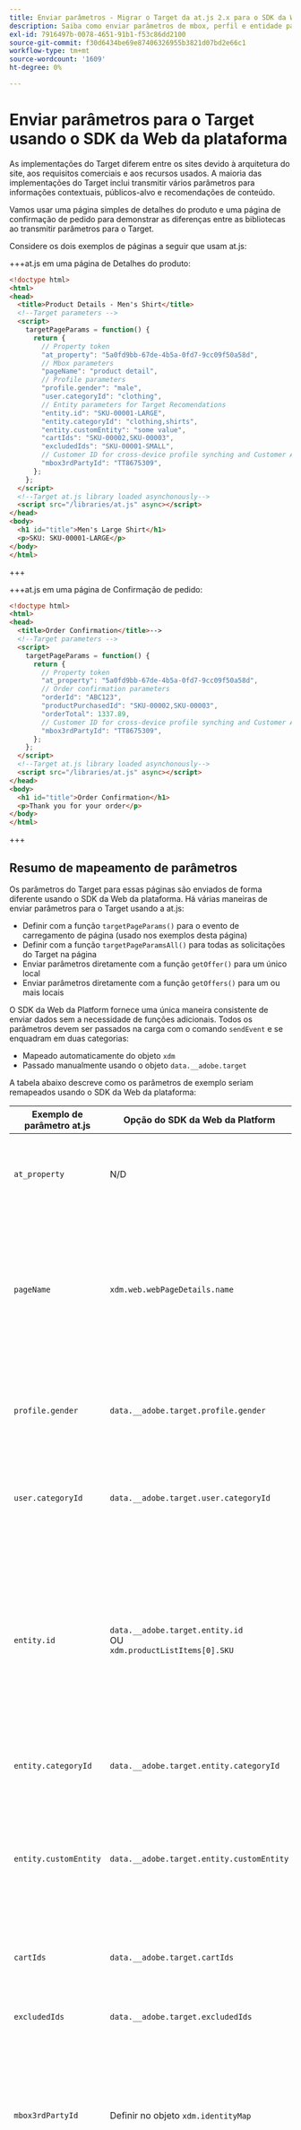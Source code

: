 ```yaml
---
title: Enviar parâmetros - Migrar o Target da at.js 2.x para o SDK da Web
description: Saiba como enviar parâmetros de mbox, perfil e entidade para o Adobe Target usando o SDK da Web do Experience Platform.
exl-id: 7916497b-0078-4651-91b1-f53c86dd2100
source-git-commit: f30d6434be69e87406326955b3821d07bd2e66c1
workflow-type: tm+mt
source-wordcount: '1609'
ht-degree: 0%

---
```


# Enviar parâmetros para o Target usando o SDK da Web da plataforma

As implementações do Target diferem entre os sites devido à arquitetura do site, aos requisitos comerciais e aos recursos usados. A maioria das implementações do Target inclui transmitir vários parâmetros para informações contextuais, públicos-alvo e recomendações de conteúdo.

Vamos usar uma página simples de detalhes do produto e uma página de confirmação de pedido para demonstrar as diferenças entre as bibliotecas ao transmitir parâmetros para o Target.

Considere os dois exemplos de páginas a seguir que usam at.js:

+++at.js em uma página de Detalhes do produto:

```HTML
<!doctype html>
<html>
<head>
  <title>Product Details - Men's Shirt</title>
  <!--Target parameters -->
  <script>
    targetPageParams = function() {
      return {
        // Property token
        "at_property": "5a0fd9bb-67de-4b5a-0fd7-9cc09f50a58d",
        // Mbox parameters
        "pageName": "product detail",
        // Profile parameters
        "profile.gender": "male",
        "user.categoryId": "clothing",
        // Entity parameters for Target Recomendations
        "entity.id": "SKU-00001-LARGE",
        "entity.categoryId": "clothing,shirts",
        "entity.customEntity": "some value",
        "cartIds": "SKU-00002,SKU-00003",
        "excludedIds": "SKU-00001-SMALL",
        // Customer ID for cross-device profile synching and Customer Attributes
        "mbox3rdPartyId": "TT8675309",
      };
    };
  </script>
  <!--Target at.js library loaded asynchonously-->
  <script src="/libraries/at.js" async></script>
</head>
<body>
  <h1 id="title">Men's Large Shirt</h1>
  <p>SKU: SKU-00001-LARGE</p>
</body>
</html>
```

+++


+++at.js em uma página de Confirmação de pedido:

```HTML
<!doctype html>
<html>
<head>
  <title>Order Confirmation</title>-->
  <!--Target parameters -->
  <script>
    targetPageParams = function() {
      return {
        // Property token
        "at_property": "5a0fd9bb-67de-4b5a-0fd7-9cc09f50a58d",
        // Order confirmation parameters
        "orderId": "ABC123",
        "productPurchasedId": "SKU-00002,SKU-00003",
        "orderTotal": 1337.89,
        // Customer ID for cross-device profile synching and Customer Attributes
        "mbox3rdPartyId": "TT8675309",
      };
    };
  </script>
  <!--Target at.js library loaded asynchonously-->
  <script src="/libraries/at.js" async></script>
</head>
<body>
  <h1 id="title">Order Confirmation</h1>
  <p>Thank you for your order</p>
</body>
</html>
```

+++


## Resumo de mapeamento de parâmetros

Os parâmetros do Target para essas páginas são enviados de forma diferente usando o SDK da Web da plataforma. Há várias maneiras de enviar parâmetros para o Target usando a at.js:

- Definir com a função `targetPageParams()` para o evento de carregamento de página (usado nos exemplos desta página)
- Definir com a função `targetPageParamsAll()` para todas as solicitações do Target na página
- Enviar parâmetros diretamente com a função `getOffer()` para um único local
- Enviar parâmetros diretamente com a função `getOffers()` para um ou mais locais


O SDK da Web da Platform fornece uma única maneira consistente de enviar dados sem a necessidade de funções adicionais. Todos os parâmetros devem ser passados na carga com o comando `sendEvent` e se enquadram em duas categorias:

- Mapeado automaticamente do objeto `xdm`
- Passado manualmente usando o objeto `data.__adobe.target`

A tabela abaixo descreve como os parâmetros de exemplo seriam remapeados usando o SDK da Web da plataforma:

| Exemplo de parâmetro at.js | Opção do SDK da Web da Platform | Notas |
| --- | --- | --- |
| `at_property` | N/D | Os tokens de propriedade estão configurados na [sequência de dados](https://experienceleague.adobe.com/docs/experience-platform/edge/datastreams/configure.html#target) e não podem ser definidos na chamada `sendEvent`. |
| `pageName` | `xdm.web.webPageDetails.name` | Todos os parâmetros de mbox do Target devem ser passados como parte do objeto `xdm` e estar em conformidade com um esquema usando a classe XDM ExperienceEvent. Os parâmetros da mbox não podem ser passados como parte do objeto `data`. |
| `profile.gender` | `data.__adobe.target.profile.gender` | Todos os parâmetros de perfil do Target devem ser passados como parte do objeto `data` e prefixados com `profile.` para serem mapeados adequadamente. |
| `user.categoryId` | `data.__adobe.target.user.categoryId` | Parâmetro reservado usado para o recurso Afinidade de Categoria do Destino que deve ser passado como parte do objeto `data`. |
| `entity.id` | `data.__adobe.target.entity.id` <br>OU<br> `xdm.productListItems[0].SKU` | As IDs de entidade são usadas para contadores comportamentais do Recommendations de destino. Essas IDs de entidade podem ser passadas como parte do objeto `data` ou mapeadas automaticamente a partir do primeiro item na matriz `xdm.productListItems` se sua implementação usar esse grupo de campos. |
| `entity.categoryId` | `data.__adobe.target.entity.categoryId` | As IDs de categoria de entidade podem ser passadas como parte do objeto `data`. |
| `entity.customEntity` | `data.__adobe.target.entity.customEntity` | Parâmetros de entidade personalizados são usados para atualizar o catálogo de produtos do Recommendations. Esses parâmetros personalizados devem ser passados como parte do objeto `data`. |
| `cartIds` | `data.__adobe.target.cartIds` | Usado para os algoritmos de recomendações baseadas no carrinho do Target. |
| `excludedIds` | `data.__adobe.target.excludedIds` | Usado para impedir que IDs de entidade específicas retornem em um design de recomendações. |
| `mbox3rdPartyId` | Definir no objeto `xdm.identityMap` | Usado para sincronizar perfis do Target entre dispositivos e atributos do cliente. O namespace a ser usado para a ID do cliente deve ser especificado na [Configuração de destino da sequência de dados](https://experienceleague.adobe.com/docs/experience-platform/edge/personalization/adobe-target/using-mbox-3rdpartyid.html). |
| `orderId` | `xdm.commerce.order.purchaseID` | Usado para identificar um pedido exclusivo para o rastreamento de conversão do Target. |
| `orderTotal` | `xdm.commerce.order.priceTotal` | Usado para rastrear totais de ordem para metas de conversão e otimização de Target. |
| `productPurchasedId` | `data.__adobe.target.productPurchasedId` <br>OU<br> `xdm.productListItems[0-n].SKU` | Usado para rastreamento de conversão do Target e algoritmos de recomendações. Consulte a seção [parâmetros de entidade](#entity-parameters) abaixo para obter detalhes. |
| `mboxPageValue` | `data.__adobe.target.mboxPageValue` | Usado para a meta de atividade [pontuação personalizada](https://experienceleague.adobe.com/docs/target/using/activities/success-metrics/capture-score.html). |

{style="table-layout:auto"}

## Parâmetros personalizados

Parâmetros de mbox personalizados devem ser passados como dados XDM com o comando `sendEvent`. É importante garantir que o esquema XDM inclua todos os campos necessários para a implementação do Target.

Exemplo de at.js usando `targetPageParams()`:

```JavaScript
targetPageParams = function() {
  return {
    "pageName": "product detail"
  };
};
```

Exemplos de JavaScript do SDK da Web da plataforma usando o comando `sendEvent`:

>[!BEGINTABS]

>[!TAB JavaScript]

```JavaScript
alloy("sendEvent", {
  "xdm": {
    "web": {
      "webPageDetails": {
        // Other attributes included according to xdm schema
        "name": "product detail"
      }
    }
  }
});
```

>[!TAB Tags]

Nas marcas, primeiro use um elemento de dados [!UICONTROL objeto XDM] para mapear para o campo XDM:

![Mapeamento para um campo XDM em um elemento de dados do Objeto XDM](assets/params-tags-pageName.png){zoomable="yes"}

E inclua seu [!UICONTROL objeto XDM] na sua [!UICONTROL ação de envio] (vários [!UICONTROL objetos XDM] podem ser [mesclados](https://experienceleague.adobe.com/docs/experience-platform/tags/extensions/client/core/overview.html?lang=en#merged-objects)):

![Incluindo um elemento de dados de objeto XDM em um evento Send](assets/params-tags-sendEvent.png){zoomable="yes"}

>[!ENDTABS]


>[!NOTE]
>
>Como os parâmetros personalizados da mbox fazem parte do objeto `xdm`, você precisa atualizar quaisquer públicos-alvo, atividades ou scripts de perfil que referenciem esses parâmetros da mbox usando seus novos nomes. Consulte a página [Atualizar públicos-alvo e scripts de perfil do Target para compatibilidade com o SDK da Web da plataforma](update-audiences.md) deste tutorial para obter mais informações.


## Parâmetros do perfil

Os parâmetros do perfil de destino devem ser passados sob o objeto `data.__adobe.target` na carga do comando `sendEvent` do SDK da Web da plataforma.

Semelhante ao at.js, todos os parâmetros de perfil também devem ter o prefixo `profile.` para que o valor seja armazenado corretamente como um atributo de perfil de Destino persistente. O parâmetro reservado `user.categoryId` para o recurso de Afinidade de Categoria do Target tem o prefixo `user.`.

Exemplo de at.js usando `targetPageParams()`:

```JavaScript
targetPageParams = function() {
  return {
    "profile.gender": "male",
    "user.categoryId": "clothing"
  };
};
```

Exemplos de SDK da Web da plataforma usando o comando `sendEvent`:

>[!BEGINTABS]

>[!TAB JavaScript]

```JavaScript
alloy("sendEvent", {
  "data": {
    "__adobe": {
      "target": {
        "profile.gender": "male",
        "user.categoryId": "clothing"
      }
    }
  }
});
```

>[!TAB Tags]

Nas marcas, primeiro crie um elemento de dados para definir o objeto `data.__adobe.target`:

![Definindo seu objeto de dados em um elemento de dados](assets/params-tags-dataObject.png){zoomable="yes"}

E inclua seu objeto de dados em sua [!UICONTROL ação de envio] (vários [!UICONTROL objetos] podem ser [mesclados](https://experienceleague.adobe.com/docs/experience-platform/tags/extensions/client/core/overview.html?lang=en#merged-objects)):

![Incluindo um objeto de dados em um evento Send](assets/params-tags-sendEvent-withData.png){zoomable="yes"}

>[!ENDTABS]

## Parâmetros de entidade

Parâmetros de entidade são usados para transmitir dados comportamentais e informações de catálogo complementares para o Target Recommendations. Todos os [parâmetros de entidade](https://experienceleague.adobe.com/docs/target/using/recommendations/entities/entity-attributes.html) suportados pela at.js também são suportados pelo SDK da Web da plataforma. Semelhante aos parâmetros de perfil, todos os parâmetros de entidade devem ser passados sob o objeto `data.__adobe.target` na carga do comando `sendEvent` do SDK da Web da plataforma.

Os parâmetros de entidade para um item específico devem ter o prefixo `entity.` para a captura adequada de dados. Os parâmetros `cartIds` e `excludedIds` reservados para algoritmos de recomendações não devem ter o prefixo e o valor de cada um deles deve conter uma lista separada por vírgulas de IDs de entidade.

Exemplo de at.js usando `targetPageParams()`:

```JavaScript
targetPageParams = function() {
  return {
    "entity.id": "SKU-00001-LARGE",
    "entity.categoryId": "clothing,shirts",
    "entity.customEntity": "some value",
    "cartIds": "SKU-00002,SKU-00003",
    "excludedIds": "SKU-00001-SMALL"
  };
};
```

Exemplos de SDK da Web da plataforma usando o comando `sendEvent`:

>[!BEGINTABS]

>[!TAB JavaScript]

```JavaScript
alloy("sendEvent", {
  "data": {
    "__adobe": {
      "target": {
        "entity.id": "SKU-00001-LARGE",
        "entity.categoryId": "clothing,shirts",
        "entity.customEntity": "some value",
        "cartIds": "SKU-00002,SKU-00003",
        "excludedIds": "SKU-00001-SMALL"
      }
    }
  }
});
```

>[!TAB Tags]

Nas marcas, primeiro crie um elemento de dados para definir o objeto `data.__adobe.target`:

![Definindo seu objeto de dados em um elemento de dados](assets/params-tags-dataObject-entities.png){zoomable="yes"}

E inclua seu objeto de dados em sua [!UICONTROL ação de envio] (vários [!UICONTROL objetos] podem ser [mesclados](https://experienceleague.adobe.com/docs/experience-platform/tags/extensions/client/core/overview.html?lang=en#merged-objects)):

![Incluindo um objeto de dados em um evento Send](assets/params-tags-sendEvent-withData.png){zoomable="yes"}

>[!ENDTABS]

>[!NOTE]
>
>Se o grupo de campos `commerce` for usado e a matriz `productListItems` for incluída na carga XDM, o primeiro valor `SKU` nessa matriz será mapeado para `entity.id` para fins de incremento de uma exibição de produto.


## Parâmetros de compra

Os parâmetros de compra são passados em uma página de confirmação de pedido após um pedido bem-sucedido e são usados para metas de conversão e otimização do Target. Com uma implementação do SDK da Web da Platform, esses parâmetros e são mapeados automaticamente a partir de dados XDM transmitidos como parte do grupo de campos `commerce`.

Exemplo de at.js usando `targetPageParams()`:

```JavaScript
targetPageParams = function() {
  return {
    "orderId": "ABC123",
    "productPurchasedId": "SKU-00002,SKU-00003"
    "orderTotal": 1337.89
  };
};
```

As informações de compra são passadas para o Target quando o grupo de campos `commerce` tem `purchases.value` definido como `1`. A ID do pedido e o total do pedido são mapeados automaticamente a partir do objeto `order`. Se a matriz `productListItems` estiver presente, os valores `SKU` serão usados para `productPurchasedId`.

Exemplo de SDK da Web da plataforma usando `sendEvent`:

>[!BEGINTABS]

>[!TAB JavaScript]

```JavaScript
alloy("sendEvent", {
  "xdm": {
    "commerce": {
      "order": {
        "purchaseID": "ABC123",
        "priceTotal": 1337.89
      },
      "purchases": {
        "value": 1
      }
    },
    "productListItems": [{
      "SKU": "SKU-00002"
    }, {
      "SKU": "SKU-00003"
    }],
      "_experience": {
          "decisioning": {
              "propositions": [{
                  "scope": "<your_mbox>"
              }],
              "propositionEventType": {
                  "display": 1
              }
          }
      }
  }
});
```

>[!TAB Tags]

Nas tags, primeiro use um elemento de dados [!UICONTROL objeto XDM] para mapear para os campos XDM necessários (consulte o exemplo do JavaScript) e o escopo personalizado opcional:

![Mapeamento para um campo XDM em um elemento de dados do Objeto XDM](assets/params-tags-purchase.png){zoomable="yes"}

E inclua seu [!UICONTROL objeto XDM] na sua [!UICONTROL ação de envio] (vários [!UICONTROL objetos XDM] podem ser [mesclados](https://experienceleague.adobe.com/docs/experience-platform/tags/extensions/client/core/overview.html?lang=en#merged-objects)):

![Incluindo um elemento de dados de objeto XDM em um evento Send](assets/params-tags-sendEvent-purchase.png){zoomable="yes"}

>[!ENDTABS]

>[!IMPORTANT]
>
> `_experience.decisioning.propositionEventType` deve ser definido com `display: 1` para que a chamada seja usada para incrementar uma métrica do Target.

>[!NOTE]
>
> Se você quiser usar um nome de local/mbox personalizado em sua definição de métrica do Target, por exemplo `orderConfirmPage`, preencha a matriz `_experience.decisioning.propositions` com um escopo personalizado, como no exemplo acima.

>[!NOTE]
>
>O valor `productPurchasedId` também pode ser passado como uma lista separada por vírgulas de IDs de entidade sob o objeto `data`.


## ID do cliente (mbox3rdPartyId)

O Target permite a sincronização de perfis entre dispositivos e sistemas usando uma única ID de cliente. Com a at.js, isso pode ser definido como `mbox3rdPartyId` na solicitação do Target ou como a primeira ID do cliente enviada para o Serviço de identidade Experience Cloud. Ao contrário da at.js, uma implementação do SDK da Web da Platform permite especificar qual ID de cliente usar como o `mbox3rdPartyId`, se houver várias. Por exemplo, se sua empresa tiver uma ID de cliente global e IDs de cliente separadas para diferentes linhas de negócios, você poderá configurar qual ID do Target deve usar.

Há algumas etapas para configurar a sincronização de ID para casos de uso de dispositivos cruzados do Target e Atributos do cliente:

1. Crie um **[!UICONTROL namespace de identidade]** para a ID do cliente na tela **[!UICONTROL Identidades]** da Coleção de Dados ou da Plataforma
1. Verifique se o **[!UICONTROL alias]** nos Atributos do cliente corresponde ao **[!UICONTROL símbolo de identidade]** do seu namespace
1. Especifique o **[!UICONTROL símbolo de identidade]** como o **[!UICONTROL Namespace de ID de Terceiros de Destino]** na configuração de Destino da sequência de dados
1. Executar um comando `sendEvent` usando o grupo de campos `identityMap`

Exemplo de at.js usando `targetPageParams()`:

```JavaScript
targetPageParams = function() {
  return {
    "mbox3rdPartyId": "TT8675309"
  };
};
```

Exemplos de SDK da Web da plataforma usando o comando `sendEvent`:

>[!BEGINTABS]

>[!TAB JavaScript]

```JavaScript
alloy("sendEvent", {
  "xdm": {
    "identityMap": {
      "GLOBAL_CUSTOMER_ID": [{
        "id": "TT8675309",
        "authenticatedState": "authenticated",
        "primary": true
      }]
    }
  }
});
```

>[!TAB Tags]

O valor [!UICONTROL ID], [!UICONTROL Estado autenticado] e [!UICONTROL Namespace] foram capturados em um elemento de dados [!UICONTROL Mapa de identidade]:
![Elemento de dados do Mapa de identidade capturando a ID do cliente](assets/params-tags-customerIdDataElement.png){zoomable="yes"}

O elemento de dados [!UICONTROL Mapa de identidade] é usado para definir o campo [!UICONTROL Mapa de identidade] no elemento de dados [!UICONTROL objeto XDM]:
![Elemento de dados do Mapa de Identidade usado no elemento de dados do objeto XDM](assets/params-tags-customerIdInXDMObject.png){zoomable="yes"}

O [!UICONTROL objeto XDM] é então incluído na ação [!UICONTROL Enviar evento] de uma regra:

![Incluindo um elemento de dados de objeto XDM em um evento Send](assets/params-tags-sendEvent-xdm.png){zoomable="yes"}

No serviço Adobe Target da sua sequência de dados, certifique-se de definir o [!UICONTROL Namespace de ID de terceiros de destino] para o mesmo namespace usado no elemento de dados [!UICONTROL Mapa de identidade]:
![Definir o Namespace da ID de Terceiros de Destino na sequência de dados](assets/params-tags-customerIdNamespaceInDatastream.png){zoomable="yes"}

>[!ENDTABS]

>[!NOTE]
>
> A Adobe recomenda enviar namespaces que representam uma pessoa, como identidades autenticadas, como a identidade principal.



## Exemplo de SDK da Web da Platform

Agora que você entende como os diferentes parâmetros do Target são mapeados usando o SDK da Web da Platform, nossas duas páginas de exemplo podem ser migradas da at.js para o SDK da Web da Platform, como mostrado abaixo. As páginas de exemplo incluem o seguinte:

- Trecho pré-ocultação do Target para uma implementação de biblioteca assíncrona
- O código base do SDK da Web da plataforma
- A biblioteca de JavaScript do SDK da Web da Platform
- Um comando `configure` para inicializar a biblioteca
- Um comando `sendEvent` para enviar dados e solicitar que o conteúdo do Target seja renderizado

+++SDK da Web em uma página de Detalhes do produto:

```HTML
<!doctype html>
<html>
<head>
  <title>Product Details - Men's Shirt</title>

  <!--Prehiding snippet for Target with asynchronous Web SDK deployment-->
  <script>
    !function(e,a,n,t){var i=e.head;if(i){
    if (a) return;
    var o=e.createElement("style");
    o.id="alloy-prehiding",o.innerText=n,i.appendChild(o),setTimeout(function(){o.parentNode&&o.parentNode.removeChild(o)},t)}}
    (document, document.location.href.indexOf("mboxEdit") !== -1, ".body { opacity: 0 !important }", 3000);
  </script>

  <!--Platform Web SDK base code-->
  <script>
    !function(n,o){o.forEach(function(o){n[o]||((n.__alloyNS=n.__alloyNS||
    []).push(o),n[o]=function(){var u=arguments;return new Promise(
    function(i,l){n[o].q.push([i,l,u])})},n[o].q=[])})}
    (window,["alloy"]);
  </script>

  <!--Platform Web SDK loaded asynchonously. Change the src to use the latest supported version.-->
  <script src="https://cdn1.adoberesources.net/alloy/2.6.4/alloy.min.js" async></script>

  <!--Configure Platform Web SDK and send event-->
  <script>
    alloy("configure", {
      "edgeConfigId": "ebebf826-a01f-4458-8cec-ef61de241c93",
      "orgId":"ADB3LETTERSANDNUMBERS@AdobeOrg"
    });
    alloy("sendEvent", {
      "renderDecisions": true,
      "xdm": {
        "identityMap": {
          "GLOBAL_CUSTOMER_ID": [{
            "id": "TT8675309",
            "authenticatedState": "authenticated",
            "primary": true
          }]
        },
        "web": {
          "webPageDetails": {
            // Other attributes included according to XDM schema
            "pageName": "product detail"
          }
        }
      },
      "data": {
        "__adobe": {
          "target": {
            "profile.gender": "male",
            "user.categoryId": "clothing",
            "entity.id": "SKU-00001-LARGE",
            "entity.categoryId": "clothing,shirts",
            "entity.customEntity": "some value",
            "cartIds": "SKU-00002,SKU-00003",
            "excludedIds": "SKU-00001-SMALL"
          }
        }
      }
    });
  </script>
</head>
<body>
  <h1 id="title">Men's Large Shirt</h1>
  <p>SKU: SKU-00001-LARGE</p>
</body>
</html>
```

+++

+++SDK da Web em uma página de Confirmação de pedido:

```HTML
<!doctype html>
<html>
<head>
  <title>Order Confirmation</title>


  <!--Prehiding snippet for Target with asynchronous Web SDK deployment-->

  <script>
    !function(e,a,n,t){var i=e.head;if(i){
    if (a) return;
    var o=e.createElement("style");
    o.id="alloy-prehiding",o.innerText=n,i.appendChild(o),setTimeout(function(){o.parentNode&&o.parentNode.removeChild(o)},t)}}
    (document, document.location.href.indexOf("mboxEdit") !== -1, ".body { opacity: 0 !important }", 3000);
  </script>

  <!--Platform Web SDK base code-->

  <script>
    !function(n,o){o.forEach(function(o){n[o]||((n.__alloyNS=n.__alloyNS||
    []).push(o),n[o]=function(){var u=arguments;return new Promise(
    function(i,l){n[o].q.push([i,l,u])})},n[o].q=[])})}
    (window,["alloy"]);
  </script>
  <!--Platform Web SDK loaded asynchonously. Change the src to use the latest supported version.-->
  <script src="https://cdn1.adoberesources.net/alloy/2.6.4/alloy.min.js" async></script>

  <!--Configure Platform Web SDK and send event-->
  <script>
    alloy("configure", {
      "edgeConfigId": "ebebf826-a01f-4458-8cec-ef61de241c93",
      "orgId":"ADB3LETTERSANDNUMBERS@AdobeOrg"
    });
    alloy("sendEvent", {
      "xdm": {
        "identityMap": {
          "GLOBAL_CUSTOMER_ID": [{
            "id": "TT8675309",
            "authenticatedState": "authenticated",
            "primary": true
          }]
        },
        "commerce": {
          "order": {
            "purchaseID": "ABC123",
            "priceTotal": 1337.89
          },
          "purchases": {
            "value": 1
          }
        },
        "productListItems": [{
          "SKU": "SKU-00002"
        }, {
          "SKU": "SKU-00003"
        }],
        "_experience": {
            "decisioning": {
                "propositions": [{
                    "scope": "<your_mbox>"
                }],
                "propositionEventType": {
                    "display": 1
                }
            }
        }
      }
    });
  </script>
</head>
<body>
  <h1 id="title">Order Confirmation</h1>
  <p>Thank you for your order</p>
</body>
</html>
```

+++

Em seguida, saiba como [rastrear eventos de conversão do Target](track-events.md) com o SDK da Web da plataforma.

>[!NOTE]
>
>Estamos empenhados em ajudar você a ter sucesso com a migração do Target da at.js para o SDK da Web. Se você encontrar obstáculos com sua migração ou achar que há informações críticas ausentes neste guia, envie-nos uma mensagem em [esta discussão da comunidade](https://experienceleaguecommunities.adobe.com/t5/adobe-experience-platform-data/tutorial-discussion-migrate-target-from-at-js-to-web-sdk/m-p/575587#M463).
